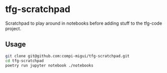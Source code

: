 # tfg-scratchpad
Scratchpad to play around in notebooks before adding stuff to the tfg-code project.

## Usage
```bash
git clone git@github.com:compi-migui/tfg-scratchpad.git
cd tfg-scratchpad
poetry run jupyter notebook ./notebooks
```
